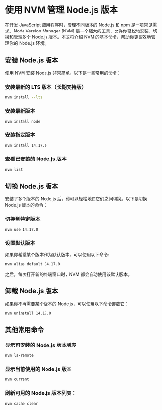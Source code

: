 # 使用 NVM 管理 Node.js 版本

在开发 JavaScript 应用程序时，管理不同版本的 Node.js 和 npm 是一项常见需求。Node Version Manager (NVM) 是一个强大的工具，允许你轻松地安装、切换和管理多个 Node.js 版本。本文将介绍 NVM 的基本命令，帮助你更高效地管理你的 Node.js 环境。

## 安装 Node.js 版本

使用 NVM 安装 Node.js 非常简单。以下是一些常用的命令：

### 安装最新的 LTS 版本（长期支持版）

```bash
nvm install --lts
```

### 安装最新版本

```bash
nvm install node
```

### 安装指定版本

```bash
nvm install 14.17.0
```

### 查看已安装的 Node.js 版本

```bash
nvm list
```

## 切换 Node.js 版本

安装了多个版本的 Node.js 后，你可以轻松地在它们之间切换。以下是切换 Node.js 版本的命令：

### 切换到特定版本

```bash
nvm use 14.17.0
```

### 设置默认版本
如果你希望某个版本作为默认版本，可以使用以下命令:

```bash
nvm alias default 14.17.0
```
之后，每次打开新的终端窗口时，NVM 都会自动使用该默认版本。

## 卸载 Node.js 版本

如果你不再需要某个版本的 Node.js，可以使用以下命令卸载它：

```bash
nvm uninstall 14.17.0
```

## 其他常用命令

### 显示可安装的 Node.js 版本列表

```bash
nvm ls-remote
```

### 显示当前使用的 Node.js 版本

```bash
nvm current
```

### 刷新可用的 Node.js 版本列表：

```bash
nvm cache clear
```




